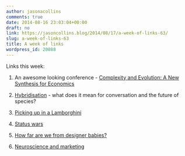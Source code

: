 ```yaml
---
author: jasonacollins
comments: true
date: 2014-08-16 23:03:04+00:00
draft: no
link: https://jasoncollins.blog/2014/08/17/a-week-of-links-63/
slug: a-week-of-links-63
title: A week of links
wordpress_id: 20088
---
```


Links this week:






	
  1. An awesome looking conference - [Complexity and Evolution: A New Synthesis for Economics](http://www.esforum.de/forums/esf19_Complexity%20and%20Evolution.html)

	
  2. [Hybridisation](http://www.nytimes.com/2014/08/17/magazine/should-you-fear-the-pizzly-bear.html) - what does it mean for conversation and the future of species?

	
  3. [Picking up in a Lamborghini](http://www.npr.org/blogs/parallels/2014/08/08/338326968/what-happens-when-a-beijing-man-invites-women-into-his-lamborghini)

	
  4. [Status wars](http://www.spectator.co.uk/life/the-wiki-man/9287512/how-oneupmanship-wrecks-things-for-everyone/)

	
  5. [How far are we from designer babies?](http://infoproc.blogspot.com.au/2014/08/designer-babies-selection-vs-editing.html)

	
  6. [Neuroscience and marketing](http://www.marketingweek.co.uk/analysis/essential-reads/neuroscience-and-marketing-what-you-need-to-know/4011269.article)



